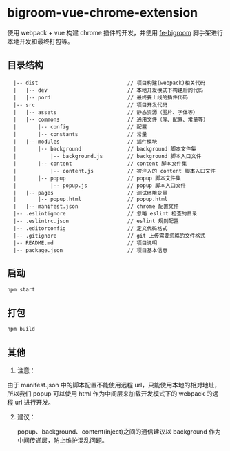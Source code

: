 # bigroom-vue-chrome-extension
使用 webpack + vue 构建 chrome 插件的开发，并使用 [fe-bigroom](https://github.com/fe-bigroom/bigroom-cli) 脚手架进行本地开发和最终打包等。

## 目录结构
```
  |-- dist                             // 项目构建(webpack)相关代码
  |   |-- dev                          // 本地开发模式下构建后的代码
  |   |-- pord                         // 最终要上线的插件代码
  |-- src                              // 项目开发代码
  |   |-- assets                       // 静态资源（图片、字体等）
  |   |-- commons                      // 通用文件（库、配置、常量等）
  |       |-- config                   // 配置
  |       |-- constants                // 常量
  |   |-- modules                      // 插件模块
  |       |-- background               // background 脚本文件集
  |           |-- background.js        // background 脚本入口文件
  |       |-- content                  // content 脚本文件集
  |           |-- content.js           // 被注入的 content 脚本入口文件
  |       |-- popup                    // popup 脚本文件集
  |           |-- popup.js             // popup 脚本入口文件
  |   |-- pages                        // 测试环境变量
  |       |-- popup.html               // popup.html
  |   |-- manifest.json                // chrome 配置文件
  |-- .eslintignore                    // 忽略 eslint 检查的目录
  |-- .eslintrc.json                   // eslint 规则配置
  |-- .editorconfig                    // 定义代码格式
  |-- .gitignore                       // git 上传需要忽略的文件格式
  |-- README.md                        // 项目说明
  |-- package.json                     // 项目基本信息
```

## 启动
```bash
npm start
```

## 打包
```bash
npm build
```

## 其他

1. 注意：

  由于 manifest.json 中的脚本配置不能使用远程 url，只能使用本地的相对地址，所以我们 popup 可以使用 html 作为中间层来加载开发模式下的 webpack 的远程 url 进行开发。

2. 建议：

	popup、background、content(inject)之间的通信建议以 background 作为中间传递层，防止维护混乱问题。
